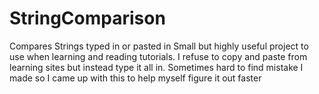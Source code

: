 # StringComparison
Compares Strings typed in or pasted in
Small but highly useful project to use when learning and reading tutorials. I refuse to copy and paste from learning
sites but instead type it all in. Sometimes hard to find mistake I made so I came up with this to help myself figure it out faster
